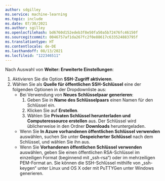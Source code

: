 ```yaml
---
author: sdgilley
ms.service: machine-learning
ms.topic: include
ms.date: 07/30/2021
ms.author: sgilley
ms.openlocfilehash: bd6760d152edeb3f8e50fa50a5b72476fc46150f
ms.sourcegitcommit: 0046757af1da267fc2f0e88617c633524883795f
ms.translationtype: HT
ms.contentlocale: de-DE
ms.lasthandoff: 08/13/2021
ms.locfileid: "122346511"
---
```

Nach Auswahl von **Weiter: Erweiterte Einstellungen**:

1. Aktivieren Sie die Option **SSH-Zugriff aktivieren**.
1. Wählen Sie als **Quelle für öffentlichen SSH-Schlüssel** eine der folgenden Optionen in der Dropdownliste aus:
    * Bei Verwendung von **Neues Schlüsselpaar generieren**:
        1. Geben Sie in **Name des Schlüsselpaars** einen Namen für den Schlüssel ein.
        1. Klicken Sie auf **Erstellen**.
        1. Wählen Sie **Privaten Schlüssel herunterladen und Computeressource erstellen** aus.  Der Schlüssel wird üblicherweise in den Ordner **Downloads** heruntergeladen.  
    * Wenn Sie **In Azure vorhandenen öffentlichen Schlüssel verwenden** auswählen, suchen Sie unter **Gespeicherter Schlüssel** nach dem Schlüssel, und wählen Sie ihn aus.
    * Wenn Sie **Vorhandenen öffentlichen Schlüssel verwenden** auswählen, geben Sie einen öffentlichen RSA-Schlüssel im einzeiligen Format (beginnend mit „ssh-rsa“) oder im mehrzeiligen PEM-Format an. Sie können die SSH-Schlüssel mithilfe von „ssh-keygen“ unter Linux und OS X oder mit PuTTYGen unter Windows generieren.